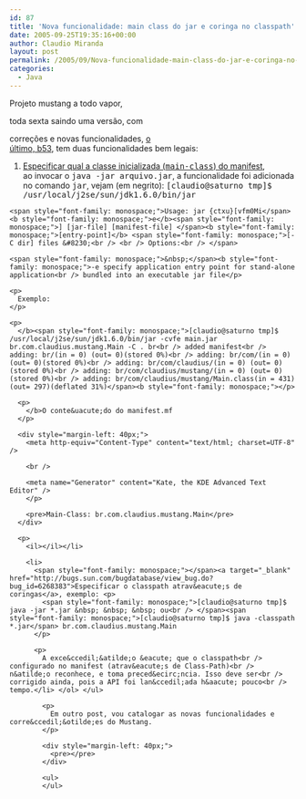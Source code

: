 ```yaml
---
id: 87
title: 'Nova funcionalidade: main class do jar e coringa no classpath'
date: 2005-09-25T19:35:16+00:00
author: Claudio Miranda
layout: post
permalink: /2005/09/Nova-funcionalidade-main-class-do-jar-e-coringa-no-classpath/
categories:
  - Java
---
```

Projeto mustang a todo vapor,
  
toda sexta saindo uma vers&atilde;o, com
  
corre&ccedil;&otilde;es e novas funcionalidades, <a target="_blank" href="https://mustang.dev.java.net/files/documents/2817/21109/mustang-b53.html">o<br /> &uacute;ltimo, b53</a>, tem duas funcionalidades bem legais:

  1. <il><a target="_blank" href="http://bugs.sun.com/bugdatabase/view_bug.do?bug_id=4291383">Especificar qual a&nbsp;classe inicializada (<span style="font-family: monospace;">main-class</span>) do manifest</a>, ao&nbsp;invocar o <span style="font-family: monospace;">java -jar arquivo.jar</span>, a funcionalidade foi adicionada no comando <span style="font-family: monospace;">jar</span>, vejam (em negrito): 
    </il><span style="font-family: monospace;">[claudio@saturno tmp]$ /usr/local/j2se/sun/jdk1.6.0/bin/jar</span>
    
    <span style="font-family: monospace;">Usage: jar {ctxu}[vfm0Mi</span><b style="font-family: monospace;">e</b><span style="font-family: monospace;">] [jar-file] [manifest-file] </span><b style="font-family: monospace;">[entry-point]</b> <span style="font-family: monospace;">[-C dir] files &#8230;<br /> <br /> Options:<br /> </span>
        
    <span style="font-family: monospace;">&nbsp;</span><b style="font-family: monospace;">-e specify application entry point for stand-alone application<br /> bundled into an executable jar file</p> 
    
    <p>
      Exemplo:
    </p>
    
    <p>
      </b><span style="font-family: monospace;">[claudio@saturno tmp]$ /usr/local/j2se/sun/jdk1.6.0/bin/jar -cvfe main.jar br.com.claudius.mustang.Main -C . br<br /> added manifest<br /> adding: br/(in = 0) (out= 0)(stored 0%)<br /> adding: br/com/(in = 0) (out= 0)(stored 0%)<br /> adding: br/com/claudius/(in = 0) (out= 0)(stored 0%)<br /> adding: br/com/claudius/mustang/(in = 0) (out= 0)(stored 0%)<br /> adding: br/com/claudius/mustang/Main.class(in = 431) (out= 297)(deflated 31%)</span><b style="font-family: monospace;"></p> 
      
      <p>
        </b>O conte&uacute;do do manifest.mf
      </p>
      
      <div style="margin-left: 40px;">
        <meta http-equiv="Content-Type" content="text/html; charset=UTF-8" />
        
        <br /> 
        
        <meta name="Generator" content="Kate, the KDE Advanced Text Editor" />
        </p> 
        
        <pre>Main-Class: br.com.claudius.mustang.Main</pre>
      </div>
      
      <p>
        <il></il></li> 
        
        <li>
          <span style="font-family: monospace;"></span><a target="_blank" href="http://bugs.sun.com/bugdatabase/view_bug.do?bug_id=6268383">Especificar o classpath atrav&eacute;s de coringas</a>, exemplo: <p>
            <span style="font-family: monospace;">[claudio@saturno tmp]$ java -jar *.jar &nbsp; &nbsp; &nbsp; ou<br /> </span><span style="font-family: monospace;">[claudio@saturno tmp]$ java -classpath *.jar</span> br.com.claudius.mustang.Main
          </p>
          
          <p>
            A exce&ccedil;&atilde;o &eacute; que o classpath<br /> configurado no manifest (atrav&eacute;s de Class-Path)<br /> n&atilde;o reconhece, e toma preced&ecirc;ncia. Isso deve ser<br /> corrigido ainda, pois a API foi lan&ccedil;ada h&aacute; pouco<br /> tempo.</li> </ol> </ul> 
            
            <p>
              Em outro post, vou catalogar as novas funcionalidades e corre&ccedil;&otilde;es do Mustang.
            </p>
            
            <div style="margin-left: 40px;">
              <pre></pre>
            </div>
            
            <ul>
            </ul>